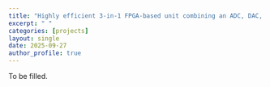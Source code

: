 ```yaml
---
title: "Highly efficient 3-in-1 FPGA-based unit combining an ADC, DAC, and multi-channel pulse generator for pulsed EPR spectroscopy"
excerpt: " "
categories: [projects]
layout: single
date: 2025-09-27
author_profile: true
---
```


To be filled.
